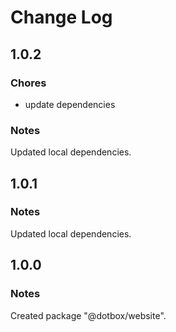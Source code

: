 # Change Log

## 1.0.2

### Chores

- update dependencies

### Notes

Updated local dependencies.

## 1.0.1

### Notes

Updated local dependencies.

## 1.0.0

### Notes

Created package "@dotbox/website".
